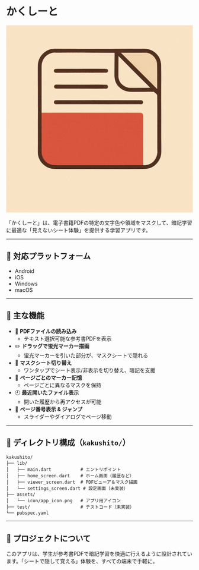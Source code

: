 # かくしーと

![icon](assets/icon/app_icon.png)

「かくしーと」は、電子書籍PDFの特定の文字色や領域をマスクして、暗記学習に最適な「見えないシート体験」を提供する学習アプリです。

---

## 📱 対応プラットフォーム
- Android
- iOS
- Windows
- macOS

---

## 🔧 主な機能

- 📂 **PDFファイルの読み込み**
  - テキスト選択可能な参考書PDFを表示
- ✏️ **ドラッグで蛍光マーカー描画**
  - 蛍光マーカーを引いた部分が、マスクシートで隠れる
- 🧠 **マスクシート切り替え**
  - ワンタップでシート表示/非表示を切り替え、暗記を支援
- 📄 **ページごとのマーカー記憶**
  - ページごとに異なるマスクを保持
- 🕘 **最近開いたファイル表示**
  - 開いた履歴から再アクセスが可能
- 🔢 **ページ番号表示 & ジャンプ**
  - スライダーやダイアログでページ移動

---

## 📁 ディレクトリ構成（`kakushito/`）

```
kakushito/
├── lib/
│   ├── main.dart           # エントリポイント
│   ├── home_screen.dart    # ホーム画面（履歴など）
│   ├── viewer_screen.dart  # PDFビューア＆マスク描画
│   └── settings_screen.dart # 設定画面（未実装）
├── assets/
│   └── icon/app_icon.png   # アプリ用アイコン
├── test/                   # テストコード（未実装）
└── pubspec.yaml
```

---

## 🧠 プロジェクトについて

このアプリは、学生が参考書PDFで暗記学習を快適に行えるように設計されています。「シートで隠して覚える」体験を、すべての端末で手軽に。
